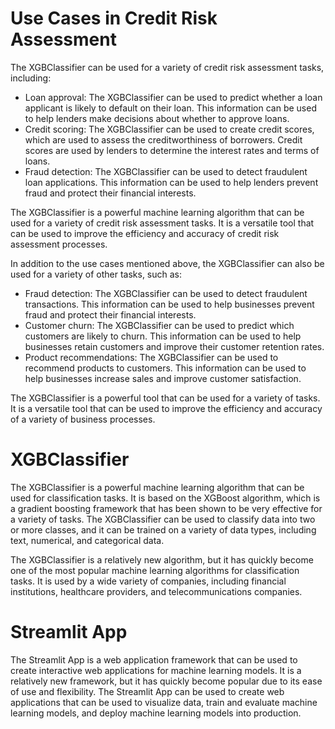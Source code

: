 # Use Cases in Credit Risk Assessment

The XGBClassifier can be used for a variety of credit risk assessment tasks,
including:

- Loan approval: The XGBClassifier can be used to predict whether a loan
applicant is likely to default on their loan. This information can be used to
help lenders make decisions about whether to approve loans.  
- Credit scoring:
The XGBClassifier can be used to create credit scores, which are used to assess
the creditworthiness of borrowers. Credit scores are used by lenders to
determine the interest rates and terms of loans.  
- Fraud detection: The
XGBClassifier can be used to detect fraudulent loan applications. This
information can be used to help lenders prevent fraud and protect their
financial interests.

The XGBClassifier is a powerful machine learning algorithm
that can be used for a variety of credit risk assessment tasks. It is a
versatile tool that can be used to improve the efficiency and accuracy of credit
risk assessment processes.

In addition to the use cases mentioned above, the XGBClassifier can also be used
for a variety of other tasks, such as:

- Fraud detection: The XGBClassifier can be used to detect fraudulent
transactions. This information can be used to help businesses prevent fraud and
protect their financial interests.  
- Customer churn: The XGBClassifier can be
used to predict which customers are likely to churn. This information can be
used to help businesses retain customers and improve their customer retention
rates.  
- Product recommendations: The XGBClassifier can be used to recommend
products to customers. This information can be used to help businesses increase
sales and improve customer satisfaction.  

The XGBClassifier is a powerful tool
that can be used for a variety of tasks. It is a versatile tool that can be used
to improve the efficiency and accuracy of a variety of business processes.

# XGBClassifier

The XGBClassifier is a powerful machine learning algorithm that can be used for
classification tasks. It is based on the XGBoost algorithm, which is a gradient
boosting framework that has been shown to be very effective for a variety of
tasks. The XGBClassifier can be used to classify data into two or more classes,
and it can be trained on a variety of data types, including text, numerical, and
categorical data.

The XGBClassifier is a relatively new algorithm, but it has quickly become one
of the most popular machine learning algorithms for classification tasks. It is
used by a wide variety of companies, including financial institutions,
healthcare providers, and telecommunications companies.

# Streamlit App

The Streamlit App is a web application framework that can be used to create
interactive web applications for machine learning models. It is a relatively new
framework, but it has quickly become popular due to its ease of use and
flexibility. The Streamlit App can be used to create web applications that can
be used to visualize data, train and evaluate machine learning models, and
deploy machine learning models into production.

